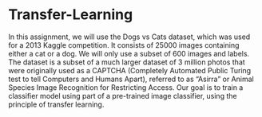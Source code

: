 # Transfer-Learning

In this assignment, we will use the Dogs vs Cats dataset, which was used for a 2013 Kaggle competition. It consists of 25000 images containing either a cat or a 
dog. We will only use a subset of 600 images and labels. The dataset is a subset of a much larger dataset of 3 million photos that were originally used as a 
CAPTCHA (Completely Automated Public Turing test to tell Computers and Humans Apart), referred to as “Asirra” or Animal Species Image Recognition for Restricting 
Access.
Our goal is to train a classifier model using part of a pre-trained image classifier, using the principle of transfer learning.
